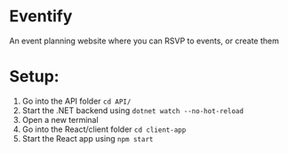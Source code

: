 # Eventify
An event planning website where you can RSVP to events, or create them

# Setup:
1. Go into the API folder `cd API/`
2. Start the .NET backend using `dotnet watch --no-hot-reload`
3. Open a new terminal
4. Go into the React/client folder `cd client-app`
5. Start the React app using `npm start`
